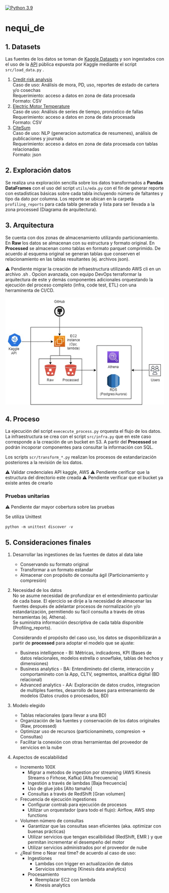 [![Python 3.9](https://img.shields.io/badge/python-3.9-blue.svg)](https://www.python.org/downloads/release/python-390/)

# nequi_de
## 1. Datasets
Las fuentes de los datos se toman de [Kaggle Datasets](https://www.kaggle.com/datasets "Kaggle Datasets") y son ingestados con el uso de la [API](https://www.kaggle.com/docs/api "Kaggle API") pública expuesta por Kaggle mediante el script `src/load_data.py` .
1. [Credit risk analysis](https://www.kaggle.com/datasets/ranadeep/credit-risk-dataset "CreditRisk")  
   Caso de uso: Análisis de mora, PD, uso, reportes de estado de cartera y/o cosechas  
   Requerimiento: acceso a datos en zona de data procesada  
   Formato: CSV
2. [Electric Motor Temperature](https://www.kaggle.com/datasets/wkirgsn/electric-motor-temperature "ElectrinMotorTemperature")  
   Caso de uso: Análisis de series de tiempo, pronóstico de fallas  
   Requerimiento: acceso a datos en zona de data procesada  
   Formato: CSV
3. [CiteSum](https://www.kaggle.com/datasets/nbroad/cite-sum "CiteSum")  
   Caso de uso: NLP (generacion automatica de resumenes), análisis de publicaciones y journals  
   Requerimiento: acceso a datos en zona de data procesada con tablas relacionadas  
   Formato: json

## 2. Exploración datos

Se realiza una exploración sencilla sobre los datos transformados a **Pandas DataFrames** con el uso del script `utils/eda.py` con el fin de generar reporte con estadísticas básicas sobre cada tabla incluyendo número de faltantes y tipo da dato por columna. Los reporte se ubican en la carpeta `profiling_reports` para cada tabla generada y lista para ser llevada a la zona processed (Diagrama de arquitectura).

## 3. Arquitectura

Se cuenta con dos zonas de almacenamiento utilizando particionamiento. En **Raw** los datos se almacenan con su estructura y formato original. En **Processed** se almacenan como tablas en formato parquet comprimido. De acuerdo al esquema original se generan tablas que conserven el relacionamiento en las tablas resultantes (ej. archivos json).

⚠️ Pendiente migrar la creación de infraestructura utilizando AWS cli en un archivo .sh . Opcion avanzada, con equipo DevOps terraformar la arquitectura de este y demás componentes adicionales orquestando la ejecución del proceso completo (infra, code test, ETL) con una herraminenta de CI/CD. 

![Alt text](img/diagram_01.jpg "Architecre Overview")

## 4. Proceso

La ejecución del script `exececute_process.py` orquesta el flujo de los datos. La infraestructura se crea con el script `src/infra.py` que en este caso corresponde a la creación de un bucket en S3. A partir del **Processed** se podrán incoporar componentes para consultar la información con SQL.

Los scripts `scr/transform_*.py` realizan los procesos de estandarización posteriores a la revisión de los datos.  

⚠️ Validar credenciales API kaggle, AWS
⚠️ Pendiente cerificar que la estructura del directorio este creada
⚠️ Pendiente verificar que el bucket ya existe antes de crearlo

### Pruebas unitarias

⚠️ Pendiente dar mayor cobertura sobre las pruebas

Se utiliza Unittest

`python -m unittest discover -v`


## 5. Consideraciones finales

1. Desarrollar las ingestiones de las fuentes de datos al data lake  
   * Conservando su formato original
   * Transformar a un formato estandar
   * Almacenar con propósito de consulta ágil (Particionamiento y compresión)
2. Necesidad de los datos  
   No se asume necesidad de profundizar en el entendimiento particular de cada base. El ejercicio se dirije a la necesidad de almacenar las fuentes después de adelantar procesos de normalización y/o estandarización, permitiendo su fácil consulta a través de otras herramientas (ej. Athena).  
   Se suministra información descriptiva de cada tabla disponible (Profiling_reports).  
     
   Considerando el propósito del caso uso, los datos se disponibilizarán a partir de **processed** para adoptar el modelo que se ajuste:
      * Business intelligence - BI: Métricas, indicadores, KPI (Bases de datos relacionales, modelos estrella o snowflake, tablas de hechos y dimensiones)
      * Business analytics - BA: Entendimineto del cliente, interacción y comportamineto con la App, CLTV, segmentos, analítica digital (BD relacional)
      * Advanced analytics - AA: Exploración de datos crudos, integracion de multiples fuentes, desarrollo de bases para entrenamiento de modelos (Datos crudos o procesados, BD)

3. Modelo elegido
   * Tablas relacionales (para llevar a una BD)
   * Organización de las fuentes y conservación de los datos originales (Raw, processed)
   * Optimizar uso de recursos (particionamineto, compresion -> Consultas)
   * Facilitar la conexión con otras herramientas del proveedor de servicios en la nube

4. Aspectos de escalabilidad
   * Incremento 100X
      * Migrar a metodos de ingestion por streaming (AWS Kinesis Streams o Firhose, Kafka) [Alta frecuencia]
      * Ingestión a través de lambdas [Baja frecuencia]
      * Uso de glue jobs [Alto tamaño]
      * Consultas a través de RedShift [Gran volumen]
   * Frecuencia de ejecución ingestiones
      * Configurar contrab para ejecución de procesos
      * Utilizar un orquestador (para todo el flujo): Airflow, AWS step functions
   * Volumen número de consultas
      * Garantizar que las consultas sean eficientes (aka. optimizar con buenas prácticas)
      * Utilizar servicios que tengan escalibilidad (RedShift, EMR ) y que permitan incrementar el desempeño del motor
      * Utilizar servicios administrados por el proveedor de nube
   * ¿Real time o Near real time?
      de acuerdo al caso de uso:
      * Ingestiones
         * Lambdas con trigger en actualización de datos
         * Servicios streaming (Kinesis data analytics)
      * Procesamiento
         * Reemplazar EC2 con lambda
         * Kinesis analytics
   



